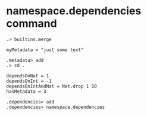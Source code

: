# namespace.dependencies command

```ucm:hide
.> builtins.merge
```

```unison:hide
myMetadata = "just some text"
```

```ucm:hide
.metadata> add
.> cd .
```

```unison:hide
dependsOnNat = 1
dependsOnInt = -1
dependsOnIntAndNat = Nat.drop 1 10
hasMetadata = 3
```

```ucm
.dependencies> add
.dependencies> namespace.dependencies
```
